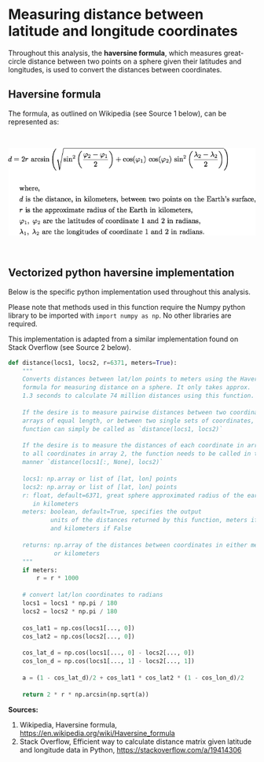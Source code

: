 # Measuring distance between latitude and longitude coordinates

Throughout this analysis, the **haversine formula**, which measures great-circle distance between two points on a sphere given their latitudes and longitudes, is used to convert the distances between coordinates.

## Haversine formula

The formula, as outlined on Wikipedia (see Source 1 below), can be represented as:

<br>

![haversine formula](images/haversine.png)

<br>

## Vectorized python haversine implementation

Below is the specific python implementation used throughout this analysis.

Please note that methods used in this function require the Numpy python library to be imported with `import numpy as np`. No other libraries are required.

This implementation is adapted from a similar implementation found on Stack Overflow (see Source 2 below).

```py
def distance(locs1, locs2, r=6371, meters=True):
    """
    Converts distances between lat/lon points to meters using the Haversine
    formula for measuring distance on a sphere. It only takes approx.
    1.3 seconds to calculate 74 million distances using this function.

    If the desire is to measure pairwise distances between two coordinate
    arrays of equal length, or between two single sets of coordinates, this
    function can simply be called as `distance(locs1, locs2)`

    If the desire is to measure the distances of each coordinate in array 1
    to all coordinates in array 2, the function needs to be called in this
    manner `distance(locs1[:, None], locs2)`
    
    locs1: np.array or list of [lat, lon] points
    locs2: np.array or list of [lat, lon] points
    r: float, default=6371, great sphere approximated radius of the earth
       in kilometers
    meters: boolean, default=True, specifies the output
            units of the distances returned by this function, meters if True,
            and kilometers if False
    
    returns: np.array of the distances between coordinates in either meters
             or kilometers
    """
    if meters:
        r = r * 1000
    
    # convert lat/lon coordinates to radians
    locs1 = locs1 * np.pi / 180
    locs2 = locs2 * np.pi / 180
    
    cos_lat1 = np.cos(locs1[..., 0])
    cos_lat2 = np.cos(locs2[..., 0])
    
    cos_lat_d = np.cos(locs1[..., 0] - locs2[..., 0])
    cos_lon_d = np.cos(locs1[..., 1] - locs2[..., 1])
    
    a = (1 - cos_lat_d)/2 + cos_lat1 * cos_lat2 * (1 - cos_lon_d)/2
    
    return 2 * r * np.arcsin(np.sqrt(a))
```

**Sources:**

1. Wikipedia, Haversine formula, https://en.wikipedia.org/wiki/Haversine_formula
2. Stack Overflow, Efficient way to calculate distance matrix given latitude and longitude data in Python, https://stackoverflow.com/a/19414306